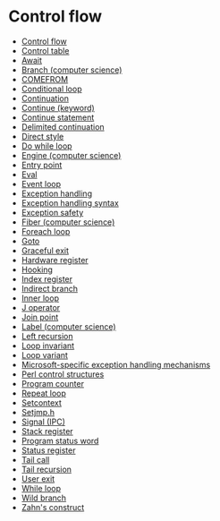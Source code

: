 # Control flow

- [Control flow](https://en.wikipedia.org/wiki/Control_flow)
- [Control table](https://en.wikipedia.org/wiki/Control_table)
- [Await](https://en.wikipedia.org/wiki/Await)
- [Branch (computer science)](https://en.wikipedia.org/wiki/Branch_(computer_science))
- [COMEFROM](https://en.wikipedia.org/wiki/COMEFROM)
- [Conditional loop](https://en.wikipedia.org/wiki/Conditional_loop)
- [Continuation](https://en.wikipedia.org/wiki/Continuation)
- [Continue (keyword)](https://en.wikipedia.org/wiki/Continue_(keyword))
- [Continue statement](https://en.wikipedia.org/wiki/Continue_statement)
- [Delimited continuation](https://en.wikipedia.org/wiki/Delimited_continuation)
- [Direct style](https://en.wikipedia.org/wiki/Direct_style)
- [Do while loop](https://en.wikipedia.org/wiki/Do_while_loop)
- [Engine (computer science)](https://en.wikipedia.org/wiki/Engine_(computer_science))
- [Entry point](https://en.wikipedia.org/wiki/Entry_point)
- [Eval](https://en.wikipedia.org/wiki/Eval)
- [Event loop](https://en.wikipedia.org/wiki/Event_loop)
- [Exception handling](https://en.wikipedia.org/wiki/Exception_handling)
- [Exception handling syntax](https://en.wikipedia.org/wiki/Exception_handling_syntax)
- [Exception safety](https://en.wikipedia.org/wiki/Exception_safety)
- [Fiber (computer science)](https://en.wikipedia.org/wiki/Fiber_(computer_science))
- [Foreach loop](https://en.wikipedia.org/wiki/Foreach_loop)
- [Goto](https://en.wikipedia.org/wiki/Goto)
- [Graceful exit](https://en.wikipedia.org/wiki/Graceful_exit)
- [Hardware register](https://en.wikipedia.org/wiki/Hardware_register)
- [Hooking](https://en.wikipedia.org/wiki/Hooking)
- [Index register](https://en.wikipedia.org/wiki/Index_register)
- [Indirect branch](https://en.wikipedia.org/wiki/Indirect_branch)
- [Inner loop](https://en.wikipedia.org/wiki/Inner_loop)
- [J operator](https://en.wikipedia.org/wiki/J_operator)
- [Join point](https://en.wikipedia.org/wiki/Join_point)
- [Label (computer science)](https://en.wikipedia.org/wiki/Label_(computer_science))
- [Left recursion](https://en.wikipedia.org/wiki/Left_recursion)
- [Loop invariant](https://en.wikipedia.org/wiki/Loop_invariant)
- [Loop variant](https://en.wikipedia.org/wiki/Loop_variant)
- [Microsoft-specific exception handling mechanisms](https://en.wikipedia.org/wiki/Microsoft-specific_exception_handling_mechanisms)
- [Perl control structures](https://en.wikipedia.org/wiki/Perl_control_structures)
- [Program counter](https://en.wikipedia.org/wiki/Program_counter)
- [Repeat loop](https://en.wikipedia.org/wiki/Repeat_loop)
- [Setcontext](https://en.wikipedia.org/wiki/Setcontext)
- [Setjmp.h](https://en.wikipedia.org/wiki/Setjmp.h)
- [Signal (IPC)](https://en.wikipedia.org/wiki/Signal_(IPC))
- [Stack register](https://en.wikipedia.org/wiki/Stack_register)
- [Program status word](https://en.wikipedia.org/wiki/Program_status_word)
- [Status register](https://en.wikipedia.org/wiki/Status_register)
- [Tail call](https://en.wikipedia.org/wiki/Tail_call)
- [Tail recursion](https://en.wikipedia.org/wiki/Tail_recursion)
- [User exit](https://en.wikipedia.org/wiki/User_exit)
- [While loop](https://en.wikipedia.org/wiki/While_loop)
- [Wild branch](https://en.wikipedia.org/wiki/Wild_branch)
- [Zahn's construct](https://en.wikipedia.org/wiki/Zahn%27s_construct)